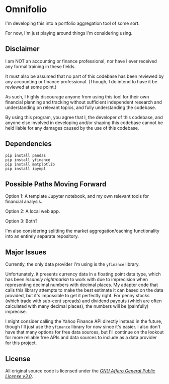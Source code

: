 # Omnifolio

I'm developing this into a portfolio aggregation tool of some sort.

For now, I'm just playing around things I'm considering using.

## Disclaimer

I am NOT an accounting or finance professional, nor have I ever received any formal training in these fields.

It must also be assumed that no part of this codebase has been reviewed by any accounting or finance professional. (Though, I do intend to have it be reviewed at some point.)

As such, I highly discourage anyone from using this tool for their own financial planning and tracking without sufficient independent research and understanding on relevant topics, and fully understanding the codebase.

By using this program, you agree that I, the developer of this codebase, and anyone else involved in developing and/or shaping this codebase cannot be held liable for any damages caused by the use of this codebase.

## Dependencies

```
pip install pandas
pip install yfinance
pip install matplotlib
pip install ipympl
```

## Possible Paths Moving Forward

Option 1: A template Jupyter notebook, and my own relevant tools for financial analysis.

Option 2: A local web app.

Option 3: Both?

I'm also considering splitting the market aggregation/caching functionality into an entirely separate repository.

## Major Issues

Currently, the only data provider I'm using is the `yfinance` library.

Unfortunately, it presents currency data in a floating point data type, which has been *insanely nightmarish* to work with due to imprecision when representing decimal numbers with decimal places. My adapter code that calls this library attempts to make the best estimate it can based on the data provided, but it's impossible to get it perfectly right. For penny stocks (which trade with sub-cent spreads) and dividend payouts (which are often calculated with many decimal places), the numbers will be (painfully) imprecise.

I might consider calling the Yahoo Finance API directly instead in the future, though I'll just use the `yfinance` library for now since it's easier. I also don't have that many options for free data sources, but I'll continue on the lookout for more reliable free APIs and data sources to include as a data provider for this project.

## License

All original source code is licensed under the [*GNU Affero General Public License v3.0*](https://www.gnu.org/licenses/agpl-3.0.en.html).

